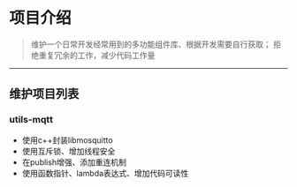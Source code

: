 # 项目介绍

>维护一个日常开发经常用到的多功能组件库、根据开发需要自行获取；
>拒绝重复冗余的工作，减少代码工作量

---

## 维护项目列表

### utils-mqtt

+ 使用c++封装libmosquitto
+ 使用互斥锁、增加线程安全
+ 在publish增强、添加重连机制
+ 使用函数指针、lambda表达式、增加代码可读性
